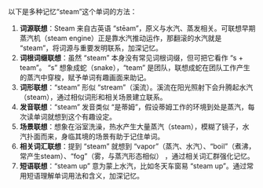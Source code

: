 以下是多种记忆“steam”这个单词的方法：
1. **词源联想**：Steam 来自古英语 “stēam”，原义与水汽、蒸发相关。可联想早期蒸汽机（steam engine）正是靠水汽推动运作，那翻滚的水汽就是 “steam”，将词源与重要发明联系，加深记忆。
2. **词根词缀联想**：虽然 “steam” 本身没有常见词根词缀，但可把它看作 “s + team”。 “s” 想象成蛇（snake），“team” 是团队，联想成蛇在团队工作产生的蒸汽中穿梭，赋予单词有趣画面来助记。
3. **词形联想**：“steam” 形似 “stream”（溪流）。溪流在阳光照射下会升腾起水汽（steam），通过相似词形和相关场景建立联系。
4. **发音联想**：“steam” 发音类似 “是蒂姆”，假设蒂姆工作的环境到处是蒸汽，每次读单词就想到这个有趣设定。
5. **场景联想**：想象在浴室洗澡，热水产生大量蒸汽（steam），模糊了镜子，水汽扑面而来，身临其境的场景有助于记住单词。
6. **相关词汇联想**：提到 “steam” 就想到 “vapor”（蒸汽、水汽）、“boil”（煮沸，常产生steam）、“fog”（雾，与蒸汽形态相似） ，通过相关词汇群强化记忆。
7. **短语联想**：“steam up” 意为蒙上水汽，比如冬天车窗易 “steam up”。通过常用短语理解单词用法和含义，加深记忆。 